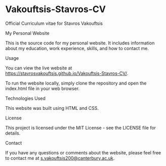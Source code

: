 # Vakouftsis-Stavros-CV
Official Curriculum vitae for Stavros Vakouftsis

My Personal Website 

This is the source code for my personal website. It includes information about my education, work experience, skills, and how to contact me. 

  

Usage 

You can view the live website at https://stavrosvakouftsis.github.io/Vakouftsis-Stavros-CV/. 

  

To run the website locally, simply clone the repository and open the index.html file in your web browser. 

  

Technologies Used 

This website was built using HTML and CSS. 

  

License 

This project is licensed under the MIT License - see the LICENSE file for details. 

  

Contact 

If you have any questions or comments about the website, please feel free to contact me at s.vakouftsis200@canterbury.ac.uk. 
